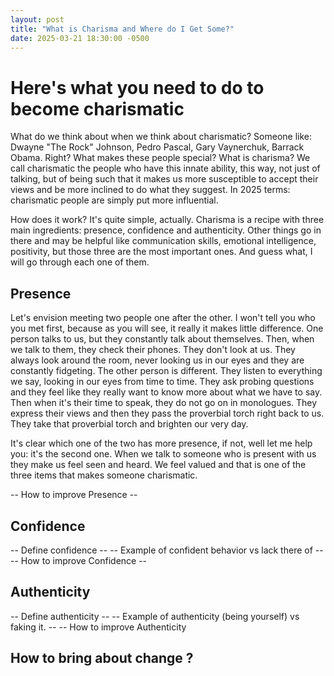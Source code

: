 ```yaml
---
layout: post
title: "What is Charisma and Where do I Get Some?"
date: 2025-03-21 18:30:00 -0500
---
```


# Here's what you need to do to become charismatic

What do we think about when we think about charismatic? Someone like: Dwayne "The Rock" Johnson, Pedro Pascal, Gary Vaynerchuk, Barrack Obama. Right? What makes these people special? What is charisma? We call charismatic the people who have this innate ability, this way, not just of talking, but of being such that it makes us more susceptible to accept their views and be more inclined to do what they suggest. In 2025 terms: charismatic people are simply put more influential. 

How does it work? It's quite simple, actually. Charisma is a recipe with three main ingredients: presence, confidence and authenticity. Other things go in there and may be helpful like communication skills, emotional intelligence, positivity, but those three are the most important ones. And guess what, I will go through each one of them. 

## Presence

Let's envision meeting two people one after the other. I won't tell you who you met first, because as you will see, it really it makes little difference. One person talks to us, but they constantly talk about themselves. Then, when we talk to them, they check their phones. They don't look at us. They always look around the room, never looking us in our eyes and they are constantly fidgeting. The other person is different. They listen to everything we say, looking in our eyes from time to time. They ask probing questions and they feel like they really want to know more about what we have to say. Then when it's their time to speak, they do not go on in monologues. They express their views and then they pass the proverbial torch right back to us. They take that proverbial torch and brighten our very day.

It's clear which one of the two has more presence, if not, well let me help you: it's the second one. When we talk to someone who is present with us they make us feel seen and heard. We feel valued and that is one of the three items that makes someone charismatic.

-- How to improve Presence --

## Confidence

-- Define confidence --
-- Example of confident behavior vs lack there of --
-- How to improve Confidence --

## Authenticity

-- Define authenticity -- 
-- Example of authenticity (being yourself) vs faking it. --
-- How to improve Authenticity

## How to bring about change ?


